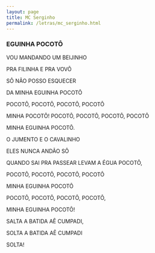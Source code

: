 ```yaml
---
layout: page
title: MC Serginho
permalink: /letras/mc_serginho.html
---
```


### EGUINHA POCOTÔ

VOU MANDANDO UM BEIJINHO

PRA FILINHA E PRA VOVÔ

SÔ NÃO POSSO ESQUECER

DA MINHA EGUINHA POCOTÔ

POCOTÔ, POCOTÔ, POCOTÔ, POCOTÔ

MINHA POCOTÔ! POCOTÔ, POCOTÔ, POCOTÔ, POCOTÔ

MINHA EGUINHA POCOTÔ.

O JUMENTO E O CAVALINHO

ELES NUNCA ANDÃO SÔ

QUANDO SAI PRA PASSEAR LEVAM A ÉGUA POCOTÔ,

POCOTÔ, POCOTÔ, POCOTÔ, POCOTÔ

MINHA EGUINHA POCOTÔ

POCOTÔ, POCOTÔ, POCOTÔ, POCOTÔ,

MINHA EGUINHA POCOTÔ!

SALTA A BATIDA AÊ CUMPADI,

SOLTA A BATIDA AÊ CUMPADI

SOLTA!